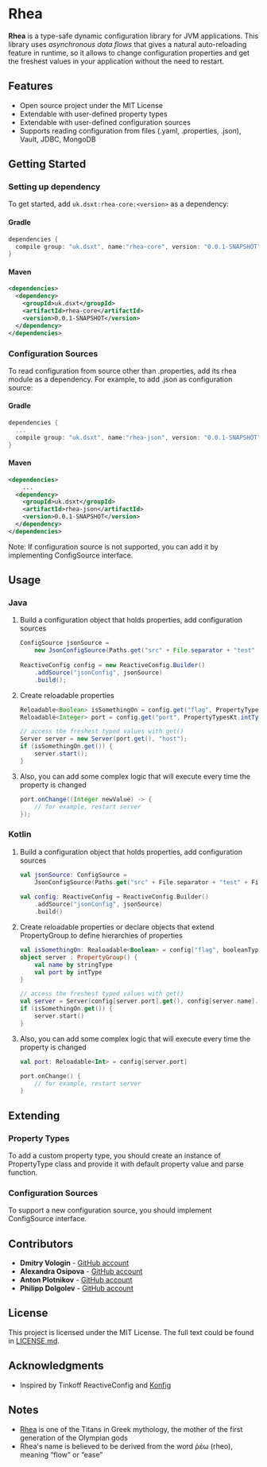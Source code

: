 # Rhea
**Rhea** is a type-safe dynamic configuration library for JVM applications. This library uses *asynchronous data flows* that gives a natural auto-reloading feature in runtime, so it allows to change configuration properties and get the freshest values in your application without the need to restart.

## Features
* Open source project under the MIT License
* Extendable with user-defined property types
* Extendable with user-defined configuration sources
* Supports reading configuration from files (.yaml, .properties, .json), Vault, JDBC, MongoDB

## Getting Started

### Setting up dependency
To get started, add `uk.dsxt:rhea-core:<version>` as a dependency:

#### Gradle
```groovy
dependencies {
  compile group: "uk.dsxt", name:"rhea-core", version: "0.0.1-SNAPSHOT"
}
```

#### Maven
```xml
<dependencies>
  <dependency>
    <groupId>uk.dsxt</groupId>
    <artifactId>rhea-core</artifactId>
    <version>0.0.1-SNAPSHOT</version>
  </dependency>
</dependencies>
```
### Configuration Sources
To read configuration from source other than .properties, add its rhea module as a dependency.
For example, to add .json as configuration source:

#### Gradle
```groovy
dependencies {
  ...
  compile group: "uk.dsxt", name:"rhea-json", version: "0.0.1-SNAPSHOT"
}
```

#### Maven
```xml
<dependencies>
    ...
  <dependency>
    <groupId>uk.dsxt</groupId>
    <artifactId>rhea-json</artifactId>
    <version>0.0.1-SNAPSHOT</version>
  </dependency>
</dependencies>
```

Note: If configuration source is not supported, you can add it by implementing ConfigSource interface.
                                                                                    
## Usage
### Java
1. Build a configuration object that holds properties, add configuration sources 

    ```java
    ConfigSource jsonSource =
        new JsonConfigSource(Paths.get("src" + File.separator + "test" + File.separator + "resources"), "jsonSource.json");
        
    ReactiveConfig config = new ReactiveConfig.Builder()
        .addSource("jsonConfig", jsonSource)
        .build();
    ```
2. Create reloadable properties 

    ```java
    Reloadable<Boolean> isSomethingOn = config.get("flag", PropertyTypesKt.booleanType);
    Reloadable<Integer> port = config.get("port", PropertyTypesKt.intType);
    
    // access the freshest typed values with get()
    Server server = new Server(port.get(), "host");
    if (isSomethingOn.get()) {
        server.start();
    }
    ```
3. Also, you can add some complex logic that will execute every time the property is changed

    ```java
    port.onChange((Integer newValue) -> {
        // for example, restart server
    });
    ```
### Kotlin
1. Build a configuration object that holds properties, add configuration sources 

    ```kotlin
    val jsonSource: ConfigSource =
        JsonConfigSource(Paths.get("src" + File.separator + "test" + File.separator + "resources"), "jsonSource.json")
        
    val config: ReactiveConfig = ReactiveConfig.Builder()
        .addSource("jsonConfig", jsonSource)
        .build()
    ```

2. Create reloadable properties or declare objects that extend PropertyGroup to define hierarchies of properties

    ```kotlin
    val isSomethingOn: Realoadable<Boolean> = config["flag", booleanType]
    object server : PropertyGroup() {
        val name by stringType
        val port by intType
    }
    
    // access the freshest typed values with get()
    val server = Server(config[server.port].get(), config[server.name].get())
    if (isSomethingOn.get()) {
        server.start()
    }
    ```

3. Also, you can add some complex logic that will execute every time the property is changed

    ```kotlin
    val port: Reloadable<Int> = config[server.port]
    
    port.onChange() {
        // for example, restart server
    }
    ```
## Extending
### Property Types
To add a custom property type, you should create an instance of PropertyType class and provide it with default property value and parse function.

### Configuration Sources
To support a new configuration source, you should implement ConfigSource interface.

## Contributors
* **Dmitry Vologin** - [GitHub account](https://github.com/vologin-dmitry)
* **Alexandra Osipova** - [GitHub account](https://github.com/FemiLame)
* **Anton Plotnikov** - [GitHub account](https://github.com/pltanton)
* **Philipp Dolgolev** - [GitHub account](https://github.com/phil-dolgolev)

## License
This project is licensed under the MIT License. The full text could be found in [LICENSE.md](https://github.com/dsx-tech/rhea/blob/master/LICENSE).

## Acknowledgments
* Inspired by Tinkoff ReactiveConfig and [Konfig](https://github.com/npryce/konfig)

## Notes
* [Rhea](https://en.wikipedia.org/wiki/Rhea_(mythology)) is one of the Titans in Greek mythology, the mother of the first generation of the Olympian gods
* Rhea's name is believed to be derived from the word ῥέω (rheo), meaning “flow” or “ease”
